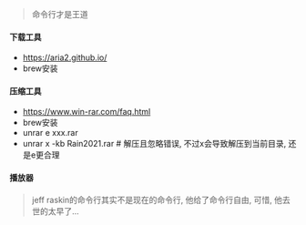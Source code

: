 > 命令行才是王道

#### 下载工具

*  https://aria2.github.io/
*  brew安装

#### 压缩工具

* https://www.win-rar.com/faq.html
* brew安装
* unrar e xxx.rar  
* unrar x -kb Rain2021.rar   # 解压且忽略错误, 不过x会导致解压到当前目录, 还是e更合理



#### 播放器

> jeff raskin的命令行其实不是现在的命令行, 他给了命令行自由, 可惜, 他去世的太早了...
